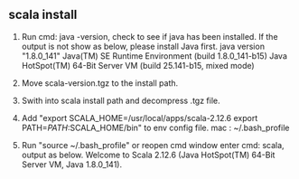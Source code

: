 ## scala install ##
1. Run cmd: java -version, check to see if java has been installed. If the output is not show as below, please install Java first.
java version "1.8.0_141"
Java(TM) SE Runtime Environment (build 1.8.0_141-b15)
Java HotSpot(TM) 64-Bit Server VM (build 25.141-b15, mixed mode)

2. Move scala-version.tgz to the install path.

3. Swith into scala install path and decompress .tgz file.

4. Add "export SCALA_HOME=/usr/local/apps/scala-2.12.6
export PATH=$PATH:$SCALA_HOME/bin" to env config file.
mac : ~/.bash_profile

5. Run "source ~/.bash_profile" or reopen cmd window enter cmd: scala, output as below.
Welcome to Scala 2.12.6 (Java HotSpot(TM) 64-Bit Server VM, Java 1.8.0_141).
